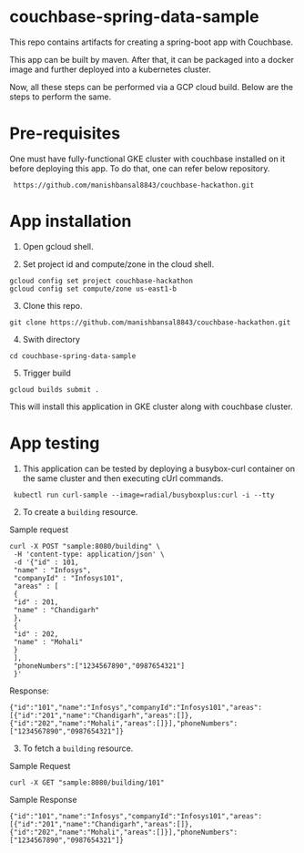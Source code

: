 # couchbase-spring-data-sample

This repo contains artifacts for creating a spring-boot app with Couchbase.

This app can be built by maven. After that, it can be packaged into a docker image and further deployed into a kubernetes cluster.

Now, all these steps can be performed via a GCP cloud build. Below are the steps to perform the same.

# Pre-requisites

One must have fully-functional GKE cluster with couchbase installed on it before deploying this app. To do that, one can refer below repository.

```
 https://github.com/manishbansal8843/couchbase-hackathon.git 
```

# App installation

1. Open gcloud shell.

2. Set project id and compute/zone in the cloud shell.

```
gcloud config set project couchbase-hackathon
gcloud config set compute/zone us-east1-b
```

3. Clone this repo.

`git clone https://github.com/manishbansal8843/couchbase-hackathon.git`

4. Swith directory

`cd couchbase-spring-data-sample`

5. Trigger build

`gcloud builds submit .`

This will install this application in GKE cluster along with couchbase cluster.

# App testing

1. This application can be tested by deploying a busybox-curl container on the same cluster and then executing cUrl commands.

```
 kubectl run curl-sample --image=radial/busyboxplus:curl -i --tty 
```

2. To create a `building` resource.

Sample request

```
curl -X POST "sample:8080/building" \
 -H 'content-type: application/json' \
 -d '{"id" : 101,
 "name" : "Infosys", 
 "companyId" : "Infosys101",
 "areas" : [
 {
 "id" : 201,
 "name" : "Chandigarh"
 },
 {
 "id" : 202,
 "name" : "Mohali" 
 } 
 ],
 "phoneNumbers":["1234567890","0987654321"]
 }'

```

Response:

```
{"id":"101","name":"Infosys","companyId":"Infosys101","areas":[{"id":"201","name":"Chandigarh","areas":[]},{"id":"202","name":"Mohali","areas":[]}],"phoneNumbers":["1234567890","0987654321"]}
```

3. To fetch a `building` resource.

Sample Request

```
curl -X GET "sample:8080/building/101"
```

Sample Response

```
{"id":"101","name":"Infosys","companyId":"Infosys101","areas":[{"id":"201","name":"Chandigarh","areas":[]},{"id":"202","name":"Mohali","areas":[]}],"phoneNumbers":["1234567890","0987654321"]}
```
